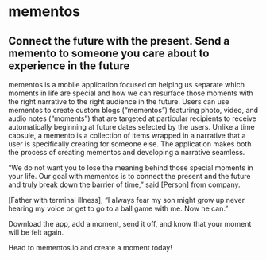 # mementos

## Connect the future with the present.  Send a memento to someone you care about to experience in the future

mementos is a mobile application focused on helping us separate which moments in life are special and how we can resurface those moments with the right narrative to the right audience in the future.  Users can use mementos to create custom blogs (“mementos”) featuring photo, video, and audio notes (“moments”) that are targeted at particular recipients to receive automatically beginning at future dates selected by the users.  Unlike a time capsule, a memento is a collection of items wrapped in a narrative that a user is specifically creating for someone else.  The application makes both the process of creating mementos and developing a narrative seamless.

“We do not want you to lose the meaning behind those special moments in your life.  Our goal with mementos is to connect the present and the future and truly break down the barrier of time,” said [Person] from company.

[Father with terminal illness], “I always fear my son might grow up never hearing my voice or get to go to a ball game with me. Now he can.”

Download the app, add a moment, send it off, and know that your moment will be felt again.

Head to mementos.io and create a moment today!